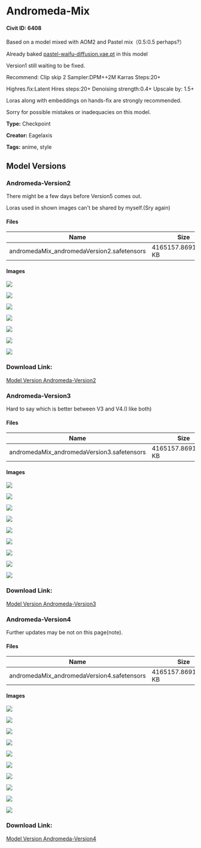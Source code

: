 # Andromeda-Mix

#### Civit ID: 6408

<p>Based on a model mixed with AOM2 and Pastel mix（0.5:0.5 perhaps?）</p><p>Already baked <a target="_blank" rel="ugc" href="http://pastel-waifu-diffusion.vae.pt">pastel-waifu-diffusion.vae.pt</a> in this model</p><p>Version1 still waiting to be fixed.</p><p>Recommend: Clip skip 2 Sampler:DPM++2M Karras Steps:20+</p><p>Highres.fix:Latent Hires steps:20+ Denoising strength:0.4+ Upscale by: 1.5+</p><p>Loras along with embeddings on hands-fix are strongly recommended.</p><p>Sorry for possible mistakes or inadequacies on this model.</p>

**Type:** Checkpoint

**Creator:** Eagelaxis

**Tags:** anime, style

## Model Versions

### Andromeda-Version2

<p>There might be a few days before Version5 comes out.</p><p>Loras used in shown images can't be shared by myself.(Sry again)</p>

#### Files

| Name | Size | Type | Format | Download Url | AutoV1 | AutoV2 | SHA256 | CRC32 | BLAKE3 |
| --- | --- | --- | --- | --- | --- | --- | --- | --- | --- |
| andromedaMix_andromedaVersion2.safetensors | 4165157.869140625 KB | Model | SafeTensor | https://civitai.com/api/download/models/7671 | BA89A2F2 | 307D80F57C | 307D80F57C77CC7F74967E074A4C0CCAF434C869ED6092876E2F52220BCD4228 | E94C563C | 84D7CBCA85F55583CCB78BF7DE92BF066960357DC7023B479D639A8A09719454 |

#### Images

<p><img src="https://image.civitai.com/xG1nkqKTMzGDvpLrqFT7WA/d5d53ac3-30b1-4371-2399-fd3d8bd74b00/width=450/71978.jpeg" /></p>

<p><img src="https://image.civitai.com/xG1nkqKTMzGDvpLrqFT7WA/d4e4d25b-f539-4f9d-fc8c-e10ca4d79400/width=450/71977.jpeg" /></p>

<p><img src="https://image.civitai.com/xG1nkqKTMzGDvpLrqFT7WA/22640126-5a48-4bc2-2816-d14a2904ef00/width=450/71976.jpeg" /></p>

<p><img src="https://image.civitai.com/xG1nkqKTMzGDvpLrqFT7WA/305f3767-9a62-492a-19cb-72f472ee6e00/width=450/71975.jpeg" /></p>

<p><img src="https://image.civitai.com/xG1nkqKTMzGDvpLrqFT7WA/721c1d06-048b-46fc-8321-5c06018c0c00/width=450/71973.jpeg" /></p>

<p><img src="https://image.civitai.com/xG1nkqKTMzGDvpLrqFT7WA/58d62f14-4c1a-4ec3-16b1-fbd363cf5300/width=450/71971.jpeg" /></p>

<p><img src="https://image.civitai.com/xG1nkqKTMzGDvpLrqFT7WA/4c8416dd-83a4-42a4-16a8-e91b57d54600/width=450/71970.jpeg" /></p>

### Download Link:

[Model Version Andromeda-Version2](https://civitai.com/api/download/models/7671)

### Andromeda-Version3

<p>Hard to say which  is better between V3 and V4.(I like both)</p>

#### Files

| Name | Size | Type | Format | Download Url | AutoV1 | AutoV2 | SHA256 | CRC32 | BLAKE3 |
| --- | --- | --- | --- | --- | --- | --- | --- | --- | --- |
| andromedaMix_andromedaVersion3.safetensors | 4165157.869140625 KB | Model | SafeTensor | https://civitai.com/api/download/models/7550 | 9851989C | 686BA2825D | 686BA2825D8ABC2D0ACC88438BE136DAE26FB88BFBAD9FD5AB5FDBAEA12388DE | BC419C4D | DC817ABA26625B7B918A2CFE30DAC5B75AEA068AA3D8E164877EFA4AE4979391 |

#### Images

<p><img src="https://image.civitai.com/xG1nkqKTMzGDvpLrqFT7WA/ca56178f-dbf3-4db6-bb63-4d565fc3c800/width=450/70717.jpeg" /></p>

<p><img src="https://image.civitai.com/xG1nkqKTMzGDvpLrqFT7WA/00949dd9-8e86-4fb4-7cf5-6cb77f9b8f00/width=450/70716.jpeg" /></p>

<p><img src="https://image.civitai.com/xG1nkqKTMzGDvpLrqFT7WA/657d9627-215d-42e5-faf9-d89534b65900/width=450/70715.jpeg" /></p>

<p><img src="https://image.civitai.com/xG1nkqKTMzGDvpLrqFT7WA/70d22806-c22c-48b9-a6e5-1b2773bc5400/width=450/70714.jpeg" /></p>

<p><img src="https://image.civitai.com/xG1nkqKTMzGDvpLrqFT7WA/1d4b0eca-f2ec-4f72-de44-7abea9446e00/width=450/70713.jpeg" /></p>

<p><img src="https://image.civitai.com/xG1nkqKTMzGDvpLrqFT7WA/4480f0ae-885d-49c5-26ad-1e93628e6700/width=450/70712.jpeg" /></p>

<p><img src="https://image.civitai.com/xG1nkqKTMzGDvpLrqFT7WA/a611541a-b7df-4429-6b5e-34ec11676c00/width=450/70711.jpeg" /></p>

<p><img src="https://image.civitai.com/xG1nkqKTMzGDvpLrqFT7WA/a9f34b0b-0fb7-46c2-ad79-efb7b3c62300/width=450/70710.jpeg" /></p>

<p><img src="https://image.civitai.com/xG1nkqKTMzGDvpLrqFT7WA/74695acb-beb4-4d62-d612-6b592eb89d00/width=450/70709.jpeg" /></p>

### Download Link:

[Model Version Andromeda-Version3](https://civitai.com/api/download/models/7550)

### Andromeda-Version4

<p>Further updates may be not on this page(note).</p>

#### Files

| Name | Size | Type | Format | Download Url | AutoV1 | AutoV2 | SHA256 | CRC32 | BLAKE3 |
| --- | --- | --- | --- | --- | --- | --- | --- | --- | --- |
| andromedaMix_andromedaVersion4.safetensors | 4165157.869140625 KB | Model | SafeTensor | https://civitai.com/api/download/models/7525 | 492D0430 | 5BA56FA0B3 | 5BA56FA0B3508C40AC2DD11D6A2281549BAF341F5181CA614A603EF124C19602 | E222305E | 2DE1C819369B66955E620867A7D318380741DEE25BA23BB1961AF0DC2365CE74 |

#### Images

<p><img src="https://image.civitai.com/xG1nkqKTMzGDvpLrqFT7WA/f5636b4e-7afe-4b8a-b515-37452baed100/width=450/70365.jpeg" /></p>

<p><img src="https://image.civitai.com/xG1nkqKTMzGDvpLrqFT7WA/5b2e444c-995e-4e15-d49f-708cd101d200/width=450/70376.jpeg" /></p>

<p><img src="https://image.civitai.com/xG1nkqKTMzGDvpLrqFT7WA/5cf66ecf-a2ef-469e-74c9-b3994ec21400/width=450/70375.jpeg" /></p>

<p><img src="https://image.civitai.com/xG1nkqKTMzGDvpLrqFT7WA/98f38681-fea6-46d5-f4a5-c8475f42c500/width=450/70374.jpeg" /></p>

<p><img src="https://image.civitai.com/xG1nkqKTMzGDvpLrqFT7WA/349799f9-e5c3-47e8-b28e-5dc61ae15700/width=450/70373.jpeg" /></p>

<p><img src="https://image.civitai.com/xG1nkqKTMzGDvpLrqFT7WA/de1a0edc-a639-4d78-890b-a6bfa5755800/width=450/70372.jpeg" /></p>

<p><img src="https://image.civitai.com/xG1nkqKTMzGDvpLrqFT7WA/68872440-a063-4f3b-0986-144a1befc200/width=450/70371.jpeg" /></p>

<p><img src="https://image.civitai.com/xG1nkqKTMzGDvpLrqFT7WA/735f06ee-c704-41c9-025b-390a72bed400/width=450/70370.jpeg" /></p>

<p><img src="https://image.civitai.com/xG1nkqKTMzGDvpLrqFT7WA/bec536b6-5783-43a8-936d-3121a215da00/width=450/70369.jpeg" /></p>

<p><img src="https://image.civitai.com/xG1nkqKTMzGDvpLrqFT7WA/ff9ab8fd-8b38-418b-7ac5-a6055e2f7800/width=450/70368.jpeg" /></p>

### Download Link:

[Model Version Andromeda-Version4](https://civitai.com/api/download/models/7525)

